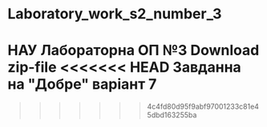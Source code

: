 # Laboratory_work_s2_number_3
НАУ Лабораторна ОП  №3
Download zip-file
<<<<<<< HEAD
Завданна на "Добре" варіант 7 
=======
>>>>>>> 4c4fd80d95f9abf97001233c81e45dbd163255ba
